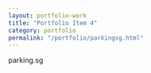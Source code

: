 ```yaml
---
layout: portfolio-work
title: "Portfolio Item 4"
category: portfolio
permalink: "/portfolio/parkingsg.html"
---
```


parking.sg
